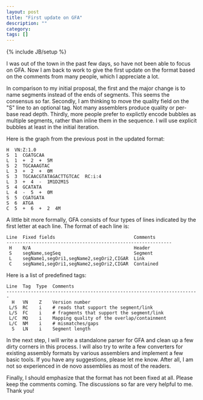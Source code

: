 ```yaml
---
layout: post
title: "First update on GFA"
description: ""
category: 
tags: []
---
```

{% include JB/setup %}

I was out of the town in the past few days, so have not been able to focus on
GFA. Now I am back to work to give the first update on the format based on the
comments from many people, which I appreciate a lot.

In comparison to my initial proposal, the first and the major change is to name
segments instead of the ends of segments. This seems the consensus so far.
Secondly, I am thinking to move the quality field on the "S" line to an
optional tag. Not many assemblers produce quality or per-base read depth.
Thirdly, more people prefer to explictly encode bubbles as multiple segments,
rather than inline them in the sequence. I will use explicit bubbles at least
in the initial iteration.

Here is the graph from the previous post in the updated format:

    H  VN:Z:1.0
    S  1  CGATGCAA
    L  1  +  2  +  5M
    S  2  TGCAAAGTAC
    L  3  +  2  +  0M
    S  3  TGCAACGTATAGACTTGTCAC  RC:i:4
    L  3  +  4  -  1M1D2M1S
    S  4  GCATATA
    L  4  -  5  +  0M
    S  5  CGATGATA
    S  6  ATGA
    C  5  +  6  +  2  4M

A little bit more formally, GFA consists of four types of lines indicated by
the first letter at each line. The format of each line is:

    Line  Fixed fields                             Comments
	-------------------------------------------------------------
	 H    N/A                                      Header
	 S    segName,segSeq                           Segment
	 L    segName1,segOri1,segName2,segOri2,CIGAR  Link
	 C    segName1,segOri1,segName2,segOri2,CIGAR  Contained

Here is a list of predefined tags:

    Line  Tag  Type  Comments
    -----------------------------------------------------------------------
      H   VN    Z    Version number
     L/S  RC    i    # reads that support the segment/link
     L/S  FC    i    # fragments that support the segment/link
     L/C  MQ    i    Mapping quality of the overlap/containment
     L/C  NM    i    # mismatches/gaps
      S   LN    i    Segment length

In the next step, I will write a standalone parser for GFA and clean up a few
dirty corners in this process. I will also try to write a few converters for
existing assembly formats by various assemblers and implement a few basic
tools.  If you have any suggestions, please let me know. After all, I am not so
experienced in de novo assemblies as most of the readers.

Finally, I should emphasize that the format has not been fixed at all. Please
keep the comments coming. The discussions so far are very helpful to me. Thank
you!

